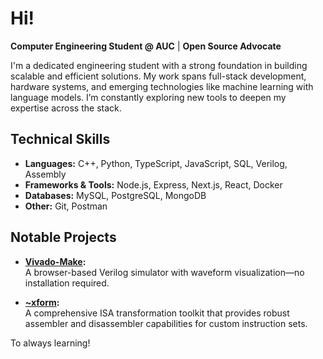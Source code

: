 # Hi!
**Computer Engineering Student @ AUC** | **Open Source Advocate**

I'm a dedicated engineering student with a strong foundation in building scalable and efficient solutions. My work spans full-stack development, hardware systems, and emerging technologies like machine learning with language models. I’m constantly exploring new tools to deepen my expertise across the stack.


## Technical Skills

- **Languages:** C++, Python, TypeScript, JavaScript, SQL, Verilog, Assembly  
- **Frameworks & Tools:** Node.js, Express, Next.js, React, Docker  
- **Databases:** MySQL, PostgreSQL, MongoDB  
- **Other:** Git, Postman



## Notable Projects

- **[Vivado-Make](https://github.com/yomnahisham/ts-verilog-simulator):**  
  A browser-based Verilog simulator with waveform visualization—no installation required.

- **[~xform](https://github.com/yomnahisham/py-isa-xform):**  
  A comprehensive ISA transformation toolkit that provides robust assembler and disassembler capabilities for custom instruction sets. 


To always learning!
